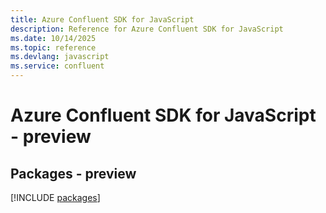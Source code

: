 ```yaml
---
title: Azure Confluent SDK for JavaScript
description: Reference for Azure Confluent SDK for JavaScript
ms.date: 10/14/2025
ms.topic: reference
ms.devlang: javascript
ms.service: confluent
---
```

# Azure Confluent SDK for JavaScript - preview
## Packages - preview
[!INCLUDE [packages](confluent-index.md)]